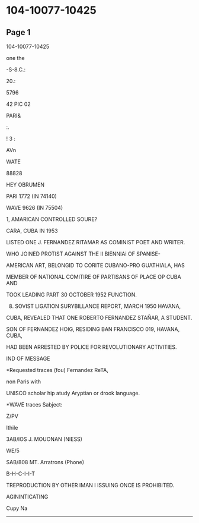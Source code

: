 # 104-10077-10425

## Page 1

104-10077-10425

one the

-S-8.C.:

20.:

5796

42 PIC 02

PARI&

:.

! 3 :

AVn

WATE

88828

HEY OBRUMEN

PARI 1772 (IN 74140)

WAVE 9626 (IN 75504)

1, AMARICAN CONTROLLED SOURE?

CARA, CUBA IN 1953

LISTED ONE J. FERNANDEZ RITAMAR AS COMINIST POET AND WRITER.

WHO JOINED PROTIST AGAINST THE II BIENNIAi OF SPANISE-

AMERICAN ART, BELONGID TO CORITE CUBANO-PRO GUATHIALA, HAS

MEMBER OF NATIONAL COMITIRE OF PARTISANS OF PLACE OP CUBA AND

TOOK LEADING PART 30 OCTOBER 1952 FUNCTION.

8. SOVIST LIGATION SURYBILLANCE REPORT, MARCH 1950 HAVANA,

CUBA, REVEALED THAT ONE ROBERTO FERNANDEZ STAÑAR, A STUDENT.

SON OF FERNANDEZ HOIG, RESIDING BAN FRANCISCO 019, HAVANA, CUBA,

HAD BEEN ARRESTED BY POLICE FOR REVOLUTIONARY ACTIVITIES.

IND OF MESSAGE

*Requested traces (fou) Fernandez ReTA,

non Paris with

UNISCO scholar hip atudy Aryptian or drook language.

*WAVE traces Sabject:

Z/PV

Ithile

3AB/IOS J. MOUONAN (NIESS)

WE/5

SAB/808 MT. Arratrons (Phone)

B-H-C-I-I-T

TREPRODUCTION BY OTHER IMAN I ISSUING ONCE IS PROHIBITED.

AGININTICATING

Cupy Na

---

